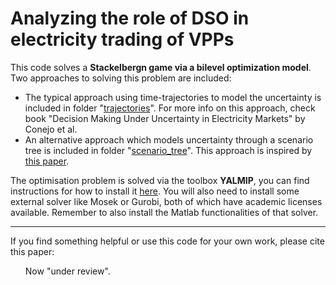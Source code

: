# Analyzing the role of DSO in electricity trading of VPPs

This code solves a **Stackelbergn game via a bilevel optimization model**. Two approaches to solving this problem are included:

- The typical approach using time-trajectories to model the uncertainty is included in folder "[trajectories](trajectories/)". For more info on this approach, check book "Decision Making Under Uncertainty in Electricity Markets" by Conejo et al.
- An alternative approach which models uncertainty through a scenario tree is included in folder "[scenario_tree](scenario_tree/)". This approach is inspired by [this paper](https://ieeexplore.ieee.org/document/6026941).

The optimisation problem is solved via the toolbox **YALMIP**, you can find instructions for how to install it [here](https://yalmip.github.io/tutorial/installation/). You will also need to install some external solver like Mosek or Gurobi, both of which have academic licenses available. Remember to also install the Matlab functionalities of that solver.




----

If you find something helpful or use this code for your own work, please cite this paper:
<ol> 
    Now "under review".
</ol>  
